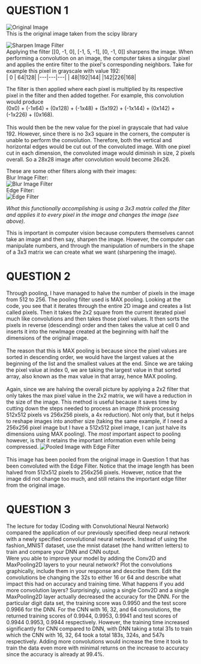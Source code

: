 # QUESTION 1
![Original Image](https://raw.githubusercontent.com/ashuang2013/public/master/OriginalImage.png) <br/>
This is the original image taken from the scipy library

![Sharpen Image Filter](https://raw.githubusercontent.com/ashuang2013/public/master/SharpenFilterConv.png) <br/>
Applying the filter [[0, -1, 0], [-1, 5, -1], [0, -1, 0]] sharpens the image. When performing a convolution on an image, the computer takes a singular pixel and applies the entire filter to the pixel's corresponding neighbors. Take for example this pixel in grayscale with value 192: <br/>
| 0 | 64|128|
|---|---|---|
| 48|192|144|
|142|226|168|

The filter is then applied where each pixel is multiplied by its respective pixel in the filter and then added together. For example, this convolution would produce <br/>
(0x0) + (-1x64) + (0x128) + (-1x48) + (5x192) + (-1x144) + (0x142) + (-1x226) + (0x168). <br/> <br/> This would then be the new value for the pixel in grayscale that had value 192.
However, since there is no 3x3 square in the corners, the computer is unable to perform the convolution. Therefore, both the vertical and horizontal edges would be cut out of the convoluted image. With one pixel cut in each dimension, the convoluted image would diminish in size, 2 pixels overall. So a 28x28 image after convolution would become 26x26.

These are some other filters along with their images: <br/>
Blur Image Filter: <br/>
![Blur Image Filter](https://raw.githubusercontent.com/ashuang2013/public/master/BlurFilterConv.png)  <br/>
Edge Filter: <br/>
![Edge Filter](https://raw.githubusercontent.com/ashuang2013/public/master/EdgeFilterConv.png)

*What this functionally accomplishing is using a 3x3 matrix called the filter and applies it to every pixel in the image and changes the image (see above).*

This is important in computer vision because computers themselves cannot take an image and then say, sharpen the image. However, the computer can manipulate numbers, and through the manipulation of numbers in the shape of a 3x3 matrix we can create what we want (sharpening the image). 

# QUESTION 2
Through pooling, I have managed to halve the number of pixels in the image from 512 to 256. The pooling filter used is MAX pooling. Looking at the code, you see that it iterates through the entire 2D image and creates a list called pixels. Then it takes the 2x2 square from the current iterated pixel much like convolutions and then takes those pixel values. It then sorts the pixels in reverse (descending) order and then takes the value at cell 0 and inserts it into the newImage created at the beginning with half the dimensions of the original image. <br/><br/>
The reason that this is MAX pooling is because since the pixel values are sorted in descending order, we would have the largest values at the beginning of the list and the smallest values at the end. Since we are taking the pixel value at index 0, we are taking the largest value in that sorted array, also known as the max value in that array, hence MAX pooling. <br/><br/>
Again, since we are halving the overall picture by applying a 2x2 filter that only takes the max pixel value in the 2x2 matrix, we will have a reduction in the size of the image. This method is useful because it saves time by cutting down the steps needed to process an image (think processing 512x512 pixels vs 256x256 pixels, a 4x reduction). Not only that, but it helps to reshape images into another size (taking the same example, if I need a 256x256 pixel image but I have a 512x512 pixel image, I can just halve its dimensions using MAX pooling). The _most_ important aspect to pooling however, is that it retains the important information even while being compressed. 
![Pooled Image with Edge Filter](https://raw.githubusercontent.com/ashuang2013/public/master/PooledEdgeFilterConv.png) <br/><br/>
This image has been pooled from the original image in Question 1 that has been convoluted with the Edge Filter. Notice that the image length has been halved from 512x512 pixels to 256x256 pixels. However, notice that the image did not change too much, and still retains the important edge filter from the original image. 

# QUESTION 3
The lecture for today (Coding with Convolutional Neural Network) compared the 
application of our previously specified deep neural network with a newly specified 
convolutional neural network.  Instead of using the fashion_MNIST dataset, use the 
mnist dataset (the hand written letters) to train and compare your DNN and CNN output.      
Were you able to improve your model by adding the Conv2D and MaxPooling2D layers 
to your neural network?  Plot the convolutions graphically, include them in your 
response and describe them.  Edit the convolutions be changing the 32s to either 16 or 
64 and describe what impact this had on accuracy and training time.  What happens if 
you add more convolution layers? 
Surprisingly, using a single Conv2D and a single MaxPooling2D layer actually decreased the accuracy for the DNN. For the particular digit data set, the training score was 0.9950 and the test score 0.9966 for the DNN. For the CNN with 16, 32, and 64 convolutions, the returned training scores of 0.9944, 0.9953, 0.9941 and test scores of 0.9944 0.9953, 0.9944 respectively. However, the training time increased significantly for CNN compared to DNN, with DNN taking a total 31s to train which the CNN with 16, 32, 64 took a total 183s, 324s, and 547s respectively. Adding more convolutions would increase the time it took to train the data even more with minimal returns on the increase to accuracy since the accuracy is already at 99.4%. 
